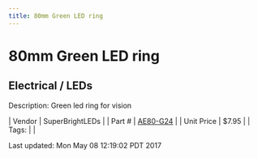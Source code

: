 ```yaml
---
title: 80mm Green LED ring
---
```


# 80mm Green LED ring
## Electrical / LEDs
Description: 	Green led ring for vision 

| Vendor | SuperBrightLEDs | 
| Part # | [AE80-G24](https://www.superbrightleds.com/moreinfo/led-headlight-accent-lights/led-halo-angel-eye-headlight-accent-lights/49/) | 
| Unit Price | $7.95 | 
| Tags: |  | 

Last updated: Mon May 08 12:19:02 PDT 2017